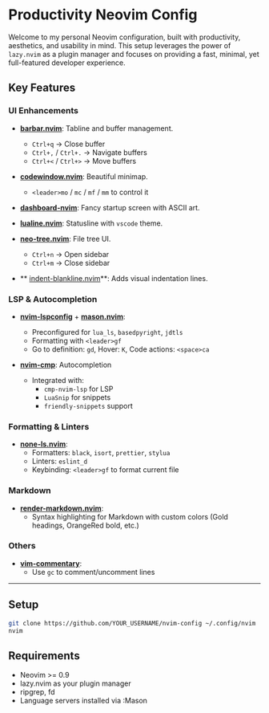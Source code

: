 # Productivity Neovim Config

Welcome to my personal Neovim configuration, built with productivity, aesthetics, and usability in mind. This setup leverages the power of `lazy.nvim` as a plugin manager and focuses on providing a fast, minimal, yet full-featured developer experience.

## Key Features

### UI Enhancements
- **[barbar.nvim](https://github.com/romgrk/barbar.nvim)**: Tabline and buffer management.
  - `Ctrl+q` → Close buffer
  - `Ctrl+,` / `Ctrl+.` → Navigate buffers
  - `Ctrl+<` / `Ctrl+>` → Move buffers

- **[codewindow.nvim](https://github.com/gorbit99/codewindow.nvim)**: Beautiful minimap.
  - `<leader>mo` / `mc` / `mf` / `mm` to control it

- **[dashboard-nvim](https://github.com/nvimdev/dashboard-nvim)**: Fancy startup screen with ASCII art.

- **[lualine.nvim](https://github.com/nvim-lualine/lualine.nvim)**: Statusline with `vscode` theme.

- **[neo-tree.nvim](https://github.com/nvim-neo-tree/neo-tree.nvim)**: File tree UI.
  - `Ctrl+n` → Open sidebar
  - `Ctrl+m` → Close sidebar
- ** [indent-blankline.nvim](https://github.com/lukas-reineke/indent-blankline.nvim)**: Adds visual indentation lines.

### LSP & Autocompletion
- **[nvim-lspconfig](https://github.com/neovim/nvim-lspconfig)** + **[mason.nvim](https://github.com/williamboman/mason.nvim)**:
  - Preconfigured for `lua_ls`, `basedpyright`, `jdtls`
  - Formatting with `<leader>gf`
  - Go to definition: `gd`, Hover: `K`, Code actions: `<space>ca`

- **[nvim-cmp](https://github.com/hrsh7th/nvim-cmp)**: Autocompletion
  - Integrated with:
    - `cmp-nvim-lsp` for LSP
    - `LuaSnip` for snippets
    - `friendly-snippets` support

### Formatting & Linters
- **[none-ls.nvim](https://github.com/nvimtools/none-ls.nvim)**:
  - Formatters: `black`, `isort`, `prettier`, `stylua`
  - Linters: `eslint_d`
  - Keybinding: `<leader>gf` to format current file

### Markdown
- **[render-markdown.nvim](https://github.com/MeanderingProgrammer/render-markdown.nvim)**:
  - Syntax highlighting for Markdown with custom colors (Gold headings, OrangeRed bold, etc.)

### Others
- **[vim-commentary](https://github.com/tpope/vim-commentary)**:
  - Use `gc` to comment/uncomment lines

---

## Setup

```bash
git clone https://github.com/YOUR_USERNAME/nvim-config ~/.config/nvim
nvim
```

## Requirements
- Neovim >= 0.9
- lazy.nvim as your plugin manager
- ripgrep, fd
- Language servers installed via :Mason
